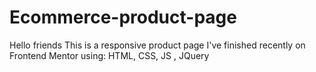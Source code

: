 # Ecommerce-product-page
Hello friends
This is a responsive product page I've finished recently on Frontend Mentor
using: HTML, CSS, JS , JQuery
